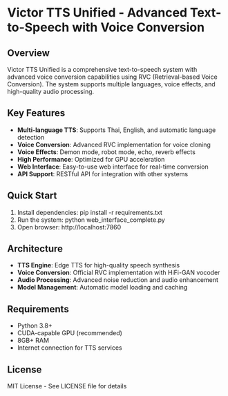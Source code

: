 ﻿# Victor TTS Unified - Advanced Text-to-Speech with Voice Conversion

## Overview
Victor TTS Unified is a comprehensive text-to-speech system with advanced voice conversion capabilities using RVC (Retrieval-based Voice Conversion). The system supports multiple languages, voice effects, and high-quality audio processing.

## Key Features
- **Multi-language TTS**: Supports Thai, English, and automatic language detection
- **Voice Conversion**: Advanced RVC implementation for voice cloning
- **Voice Effects**: Demon mode, robot mode, echo, reverb effects
- **High Performance**: Optimized for GPU acceleration
- **Web Interface**: Easy-to-use web interface for real-time conversion
- **API Support**: RESTful API for integration with other systems

## Quick Start
1. Install dependencies: pip install -r requirements.txt
2. Run the system: python web_interface_complete.py
3. Open browser: http://localhost:7860

## Architecture
- **TTS Engine**: Edge TTS for high-quality speech synthesis
- **Voice Conversion**: Official RVC implementation with HiFi-GAN vocoder
- **Audio Processing**: Advanced noise reduction and audio enhancement
- **Model Management**: Automatic model loading and caching

## Requirements
- Python 3.8+
- CUDA-capable GPU (recommended)
- 8GB+ RAM
- Internet connection for TTS services

## License
MIT License - See LICENSE file for details


